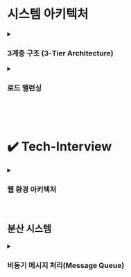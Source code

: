 # 시스템 아키텍처

<details>
    <summary><h3>3계층 구조 (3-Tier Architecture)</h3></summary>
    <ul>
        <li><strong>3계층 구조란?</strong></li>
        플랫폼을 세 가지 계층으로 나누어 논리적 또는 물리적으로 분리하여 구축 및 운영하는 아키텍처
        <br><br>
        예를 들어 웹 서비스를 운영할 때, 서버 한 대에 모든 기능을 통합하는 대신<br> 
        <strong>프레젠테이션 계층, 애플리케이션 계층, 데이터 계층</strong><br>
        으로 분리해 각각 독립적으로 관리한다.
        <br><br>
        3계층 외에도 2계층, 4계층 등 다양한 구조로 나눌 수 있으며, 이를 <strong>다층 구조(Multi-tier Architecture)</strong>라고 한다.
        <br><br>
        <li><strong>프레젠테이션 계층</strong></li>
        사용자와 직접 상호작용하는 계층. UI와 사용자 요청 전달 및 결과 표시<br>
        ex) React, HTML/CSS, Android 앱
        <li><strong>애플리케이션 계층</strong></li>
        비즈니스 로직 처리, 사용자 요청을 처리, DB와 연동
        ex) Python, Node.js, Java 서버
        <li><strong>데이터 계층</strong></li>
        데이터 저장, 조회, 수정 등의 기능을 담당<br>
        ex) MySQL, PostgreSQL, MongoDB

<br><br>

<li>
    <em>※ 추가) 2-tier, n-tier 구조와의 차이</em>
</li>

    </ul>

</details>

<details>
    <summary><h3>로드 밸런싱</h3></summary>
    <br>
    <h3>로드 밸런싱이란?</h3>
    <p>
        서버의 트래픽을 적절히 분산해 <strong>성능, 가용성, 안정성</strong>을 향상시키는 방법<br>
        단순히 서버를 늘리거나 튜닝하는 것만으로는 비용 최적화에 한계가 있기 때문에, 로드 밸런싱이 중요함!<br>
    </p>
    <br>
    <h3>계층에 따른 분류 (OSI 기준)</h3>
    <h4>🔹 L4 로드 밸런서 (전송 계층)</h4>
    <ul>
        <li>TCP/UDP 기반의 <strong>IP 주소 + 포트 번호</strong>로 트래픽을 분산</li>
        <li>속도가 빠르고 단순한 방식</li>
    </ul>
    <br>
    <h4>🔹 L7 로드 밸런서 (애플리케이션 계층)</h4>
    <ul>
        <li><strong>HTTP 헤더, URL, 쿠키, 세션</strong> 등의 정보를 기반으로 분산</li>
        <li>요청 내용을 분석하여 세밀하게 라우팅 가능</li>
        <li>복잡한 웹 애플리케이션에 적합</li>
    </ul>
    <br>
    <p>
        💡 대기업, 금융권은 비용보다 무중단 서비스, 보안, 성능을 더 중요하게 생각해서 고가의 하드웨어 로드 밸런서를 적극 활용함.
    </p>
    <br>
    <h3>부하 분산 알고리즘</h3>
    <h4>1. Round Robin (라운드 로빈)</h4>
    <ul>
        <li>서버에 순서대로 요청을 분산</li>
        <li>모든 서버의 성능이 같고, 요청의 처리량도 비슷할 때 잘 작동함.</li>
        <li><strong>한계:</strong>모든 요청이 동일한 처리량을 갖고 있지 않음.<br>
        단순히 순서대로 분산하면 무거운 요청이 몰린 서버는 과부하가 되고, 다른 서버는 한가해짐 (= 비효율적으로 자원 사용)<br>
        무거운 요청이 걸린 서버는 처리가 느려, 다음 요청도 밀리게 되고 사용자는 응답이 느려졌다고 느낌. </li><br>
    </ul>
    <h4>2. Weighted Round Robin (가중 라운드 로빈)</h4>
    <ul>
        <li>각 서버의 성능이 다를 때 성능 좋은 서버에 더 많은 요청 할당</li><br>
    </ul>
    <h4>3. Dynamic Weighted Round Robin (다이나믹 가중 라운드 로빈)</h4>
    <ul>
        <li>서버 응답 시간, 지연 시간 등을 기준으로 <strong>실시간 가중치 조정</strong></li><br>
    </ul>
    <h4>4. Least Connection (최소 연결 수 기반)</h4>
    <ul>
        <li>현재 연결된 클라이언트 수가 가장 적은 서버에 요청 분산</li>
        <li>요청 처리 시간이 다양한 환경에 효율적</li><br>
    </ul>
    <h4>5. Least Response Time (최소 응답 시간 기반)</h4>
    <ul>
        <li>응답 시간이 가장 빠른 서버로 요청을 분산</li><br>
    </ul>
    <h4>6. IP Hash (IP 해시 기반)</h4>
    <ul>
        <li>클라이언트 IP를 해싱해 항상 같은 서버로 요청을 보냄</li>
        <li>세션 유지를 위해 사용 (ex. 로그인 유지, 장바구니 등)</li>
        <li>세션 고정(sticky session)이 필요한 서비스에서 사용</li><br>
    </ul>
    <br><br>
    <h3>실무에서 자주 쓰이는 알고리즘</h3>
    <table border="1" cellpadding="5" cellspacing="0">
        <thead>
        <tr>
            <th>상황</th>
            <th>자주 쓰는 알고리즘</th>
        </tr>
        </thead>
        <tbody>
        <tr>
            <td>서버 성능/요청 무게가 비슷함</td>
            <td>Round Robin + Health Check</td>
        </tr>
        <tr>
            <td>요청 처리 시간이 다양함</td>
            <td>Least Connection</td>
        </tr>
        <tr>
            <td>서버 성능이 다름</td>
            <td>Weighted Round Robin</td>
        </tr>
        <tr>
            <td>응답 속도 기준</td>
            <td>Least Response Time</td>
        </tr>
        <tr>
            <td>세션 유지가 필요</td>
            <td>IP Hash</td>
        </tr>
        <tr>
            <td>API 경로에 따라 분기</td>
            <td>L7 Path 기반 분산</td>
        </tr>
        </tbody>
    </table>

</details>

<br><br>

# ✔️ Tech-Interview

<details>
    <summary><h3>웹 환경 아키텍처</h3></summary>
    <ul>
        <li>
            <p><strong>Q1. 다양한 클라이언트 디바이스(웹, 모바일, 태블릿)에서 서버를 호출할 때, 일반적인 3-Tier 환경에서 동작하는 전반적인 프로세스를 설명해주세요.</strong></p>
            <p>A. 
                사용자는 프레젠테이션 계층(웹 브라우저, 모바일 앱 등)을 통해 요청을 보냅니다. 이 요청은 애플리케이션 계층(Web 서버, API 서버 등)으로 전달되어 비즈니스 로직이 처리되고, 필요한 경우 데이터 계층(DB 서버)에서 데이터를 읽거나 저장합니다. <br>
                처리된 결과는 다시 애플리케이션 계층을 통해 프레젠테이션 계층으로 전달되어 사용자에게 응답됩니다.
                <br><br>
                + DNS, L7의 역할, LB 등의 역할 추가
                + 방화벽, CDN, DB의 리플리케이션 정도 설명 추가
            </p>
        </li>
        <br>
        <li>
        <p><strong>Q2. 그 중 특정 디바이스 혹은 메뉴의 트래픽이 월등히 높아 서버에 부하가 많이 걸릴 경우, 아키텍처를 어떻게 구성 또는 변경해야 할까요?</strong></p>
        <p>질문의 의도: 점진적인 구조적 개선을 고민해보았는지, 데이터 및 트래픽의 부하 분산에 대해서 알고 있는지 물어보기 위함</p>
        <p>A. 병목 지점을 파악해서 서버를 늘리거나 DB의 수행 속도를 개선해야 한다. 정도의 답변은 아쉬움.
        </p>
        </li>

    </ul>

</details>

<br>

## 분산 시스템

<details>
    <summary><h3>비동기 메시지 처리(Message Queue)</h3></summary>
    <blockquote>
        <strong>Q.</strong> 온라인 사이트에서 특정 상품의 구매 이력이 있는 회원에게 간단한 설문을 요청한 후, 제출하면 자동으로 1만원 상당의 스타벅스 기프티콘을 주는 이벤트를 한다고 가정한다. 
        하루 동안 진행되고 판매사와 계약 관계 등을 고려해 정시에 오픈 후 목표한 기프티콘이 소진되면 이벤트를 종료한다고 할 때 어떤 방식의 아키텍처를 고려해야 할까?
    </blockquote>
    <br>
    <p><strong>→ 당일 이벤트이기 때문에 몇 분 이내에 접속이 폭주할 것!</strong></p>
    <br>
    <h3>1. 트래픽 처리</h3>
    <strong>문제점</strong>
    <ul>
        <li>구매/설문 페이지에 급격한 접속 증가</li>
        <li>기프티콘 전송 로직의 병목 가능성</li>
        <li>회원 정보 조회 부하로 전체 로그인/회원가입까지 영향</li>
    </ul>
    <br>
    <strong>해결 방안</strong>
    <ol>
        <li><strong>비동기 처리 구조 도입</strong><br>
            - HTTP 200 응답만 빠르게 반환(응모 성공 메시지)<br>
            - 설문/응모 데이터는 MQ에 저장하고 별도 처리</li><br>
        <li><strong>이벤트 응답 전용 테이블 분리</strong><br>
            - 응모 데이터(회원 ID, 설문 결과, 응모 시간 등 이벤트 참여 데이터)만 저장해 DB I/O 최소화<br>
            (= 다른 테이블에는 접근하거나 영향을 주지 않도록)
        </li><br>
        <li><strong>트랜잭션 분리</strong><br>
            - MQ를 통해 회원 인증 / 재고 차감 / 기프티콘 전송을 분리 처리</li><br>
    </ol>
    <h3>2. 재고 관리</h3>
    <strong>문제점</strong>
    <ul>
        <li>RDB에서 UPDATE로 수량 차감 시 동시성 병목</li>
        <li>재고 수량 처리 중 데이터 정합성 오류 위험</li>
    </ul>
    <br>
    <strong>해결 방안</strong>
    <h4>Redis 기반 재고 관리</h4>
    <ul>
        <li><strong>레디스는 싱글 스레드 기반</strong>으로 여러 클라이언트 요청을 동시에 처리하지 않고, <strong>하나의 스레드로 순차적으로 처리</strong>한다.</li>
        <li>decr 같은 원자 연산 사용<br>
            (= 동시성 문제 없이 수량을 안전하게 줄이기 위해 사용하는 명령)</li>
        <li>Pub/Sub or 메시지 큐로 이벤트 브로드캐스팅 가능</li>
        <li>TTL 설정으로 이벤트 자동 종료 가능</li>
    </ul>
    <br>
    <ul>
        <li><strong>Redis는 인메모리 기반</strong>으로 <strong>데이터 유실 가능성</strong>이 있다.<br>이를 보완하려면 <strong>클러스터 구성, 백업 정책(AOF/RDB 설정), 디스크 저장 MQ 사용</strong>(RabbitMQ, Kafka는 자체적으로 디스크에 저장)</li>
        <br>
        <li><strong>총 재고 수/지급 수량은 RDBMS에 별도 기록</strong></li>
        <li>안전 재고 확보(ex: 총 100개 중 10개는 오차방지용)</li>
    </ul>
    <br>
    * 이벤트 브로드캐스팅: 시스템에서 어떤 이벤트가 발생했을 때, 여러 컴포넌트(또는 서비스)에게 동시에 그 이벤트를 알려주는 방식.<br>
    설문 제출 후 재고 수량 감소, 응모 DB 기록, 기프티콘 발송 작업이 동시에 필요할 때 <strong>"설문 제출 완료"라는 이벤트를 브로드캐스팅</strong>하면 각각의 처리 담당 서비스가 해당 이벤트를 구독하고 자기 역할을 수행할 수 있음.<br>
    <br><br>
    <h3>3. 메시지 큐(MQ) 도입 이유</h3>
    <p>MQ(Message Queue): 시스템끼리 데이터를 주고받을 때, 바로 처리하지 않고 중간에서 메시지를 안전하게 저장하고 전달해주는 중간 관리자</p>
    <br>
    <strong>구성 요소</strong><br>
    - Producer: 메시지를 보내는 쪽 (ex: 주문 생성 서비스)<br>
    - Queue(MQ): 메시지를 줄 세워 보관하는 공간<br>
    - Consumer: 메시지를 받아서 처리하는 쪽(ex: 결제 처리 서비스)<br>
    <br>
    <strong>왜 필요한가?</strong><br>
    1. 비동기 처리<br>
    Producer가 메시지를 보내고 기다리지 않고 다른 작업을 할 수 있음<br>
    <br>
    2. 시스템 간 결합도 낮춤<br>
    Producer와 Consumer가 직접 연결되지 않아도 됨<br>
    <br>
    3. 트래픽 폭주에 견딜 수 있음<br>
    Queue에 일단 쌓아두고, Consumer가 하나씩 처리<br>
    <br>
    * MQ가 없으면?<br>
    - 모든 처리를 API 서버가 동기적으로 처리 → 응답 지연 / 타임아웃 / 서버 다운<br>
    - 기프티콘 중복 지급 가능성이 높아짐<br>
    - 트래픽에 따라 DB나 외부 API 폭주로 실패할 가능성이 높아짐<br>
    <br>
    <br>
    <p><strong>전체 구조는 비동기 시스템이고, 그 안에서 분산 전송으로 성능을 높임.</strong></p>
    <br>
    <h3>MQ 처리 흐름 예시</h3>
    <ol>
        <li>Producer가 MQ에 메시지를 보냄 → 즉시 반환됨(비동기)</li>
        <li>MQ는 해당 메시지를 큐에 쌓음</li>
        <li>Consumer A, B, C 중 하나가 메시지를 꺼내 처리 → 동시에 여러 Consumer가 처리 (분산)</li>
    </ol>
    <br>
    <h3>설문 이벤트 처리 흐름 예시</h3>
    <ol>
        <li>클라이언트가 설문 제출</li>
        <li>응답 200 반환 + 메시지 큐에 응모 데이터 적재</li>
        <li>Consumer가 큐의 메시지를 꺼내 다음 작업 처리
        <ul>
            <li>Reids 재고 차감</li>
            <li>전화번호 조회(리플리케이션 DB 활용)</li>
            <li>기프티콘 발송(SMS/알림톡)</li>
        </ul>
        </li>
    </ol>
    <br>
    <h3>메시지 큐를 이용한 비동기 처리의 특징</h3>
    <ul>
        <li>비동기성: 클라이언트 응답과 백엔드 처리를 분리<br>(= 비동기 메시지를 사용해 다른 응용프로그램 사이에 데이터를 송수신)</li>
        <li>확장성: Consumer 인스턴스 수평 확장 가능<br>(= Consumer 인스턴스 여러 개 띄우기), 시스템을 기능 단위로 분리하고 독립적으로 확장할 수 있어, 모듈 구성과 유지보수가 용이함.</li>
        <li>신뢰성: 실패 시 재처리, 디스크 기반 저장</li>
        <li>관심사의 분리: 각 역할을 독립 모듈로 관리 가능</li>
        <li>트래픽 완화: 처리 속도와 관계없이 요청을 큐에 누적</li>
    </ul>
    <br>
    <br>
    <h2>🚨 비동기 메시지 처리 문제점</h2>
    <h3>1. 메시지 유실 위험</h3>
    <ul>
        <li>메시지가 큐에 들어가기 전에 서버가 죽으면 데이터 손실</li>
        <li>MQ 자체에 장애가 났을때, 영속성 설정이 없으면 메시지 사라질 수 있음</li>
    </ul>
    <br>
    <p><strong>해결 방법</strong></p>
    <ol>
        <li>Persistent 설정
        <ul>
            <li>메시지를 디스크에 저장(persistent) 하겠다고 설정</li>
        </ul>
        </li>
        <li>Acknowledgement(Ack)
        <ul>
            <li>Consumer가 메시지를 정상적으로 처리했다는 응답을 MQ에 보내야 메시지가 삭제됨</li>
            <li>Ack 응답이 없으면 MQ는 처리 안 되었다고 생각하고 다시 전송</li>
        </ul>
        </li>
        <li>디스크 저장 기반 MQ 사용
        <ul>
            <li>Redis 같은 인메모리 큐는 메시지를 메모리에만 저장하므로 유실 위험이 큼.</li>
            <li>Kafka, RabbitMQ는 메시지를 디스크에 저장하는 기능이 기본으로 있음</li>
            <li>=&gt; 장애가 나더라도 하드 디스크에 남아 있는 메시지를 다시 꺼내서 처리 가능</li>
        </ul>
        </li>
    </ol>
    <br>
    <h3>2. 중복 처리(Duplication)</h3>
    <ul>
        <li>메시지를 한 번 처리했는데, Consumer가 ack 응답을 못 보냈을 경우 → MQ는 다시 전송</li>
        <li>그 결과 같은 작업이 두 번 실행될 수 있음</li>
    </ul>
    <p><strong>해결 방법</strong></p>
    Idempotent 처리(중복을 허용하지 않는 로직) 설계<br>
    <ul></ul>
        <li>메시지마다 message_id 또는 uuid 부여</li>
        <li>DB나 Redis에 message_id 처리 여부 기록</li>
        <li>같은 ID가 이미 처리된 경우 무시</li>
    </ul>
    <br>
    <h3>3. 처리 순서 보장 어려움</h3>
    <ul>
        <li>MQ는 메시지를 빠르게 처리하기 위해 여러 Consumer에게 메시지를 분산 전송</li>
        <li>이때 네트워크 지연, 처리 속도 차이로 인해 메시지가 도착하거나 처리되는 순서가 달라질 수 있음</li>
    </ul>
    <p><strong>해결 방법</strong></p>
    <ol>
        <li>Kafka 파티션 단위 처리
        <ul>
            <li>메시지를 보낼 때 특정 기준으로(ex: user_id, order_id) 같은 파티션으로 보내도록 설정</li>
            <li>동일한 사용자, 주문 ID 별로 순서가 보장된 채 처리됨</li>
            <li>Kafka는 메시지를 토픽(topic) 안의 여러 파티션에 나눠 저장함.</li>
            <li>같은 파티션 안에서는 메시지 순서가 보장됨(FIFO)</li>
            <li>메시지 순서를 보장하고 싶은 기준(ex: 사용자, 주문 등) 단위로 컨트롤 가능</li>
        </ul>
        </li>
        <li>큐를 분리해서 순서 보장
        <ul>
            <li>순서가 중요한 작업과 그렇지 않은 작업을 나눠서 처리</li>
            <li>=&gt; 순서가 중요한 메시지만 따로 큐를 만들어서 순차 처리</li>
            <li>순서 보장 + 중요하지 않은 작업은 병렬로 빠르게 처리 가능</li>
            <li>또는 고객/주문 단위로 개별 큐를 운용</li>
        </ul>
        </li>
    </ol>
    <br>
    <h3>4. 오류 추적 및 디버깅 어려움</h3>
    <ul>
        <li>처리 흐름이 비동기 + 분산되어 있어 문제 발생 시 흐름 추적 어려움</li>
        <li>Producer(메시지를 만드는 쪽 ex: 사용자의 설문 응답을 MQ에 넣는 서버), MQ(메시지를 받아 저장하고 전달하는 중간 시스템), Consumer(메시지를 받아서 실제 처리 담당 ex: 재고 차감, 기프티콘 발송 등)가 각각 로그를 남기므로 디버깅 어려움</li>
    </ul>
    <p><strong>해결 방법</strong></p>
    <ol>
        <li>추적 ID(Correlation ID)
        <ul>
            <li>하나의 요청 흐름을 추적할 수 있도록 공통된 ID를 부여</li>
        </ul>
        </li>
        <li>분산 트레이싱 도구(Jaeger, Zipkin 등)
        <ul>
            <li>요청 흐름이 여러 시스템을 거칠 때, 그 경로를 시각적으로 추적할 수 있는 트레이싱 시스템</li>
        </ul>
        </li>
    </ol>
    <br>
    <h3>5. 복잡도 증가</h3>
    <ul>
        <li>큐 설정, 메시지 포맷, 에러 처리 로직 등 시스템이 복잡해짐</li>
        <li>운영자가 큐를 실수로 삭제하거나, 메세지의 구조를 Producer와 Consumer가 제대로 맞추지 않으면 문제가 생기고, 장애가 더 커질 수 있음</li>
    </ul>
    <p><strong>해결 방법</strong></p>
    <ul>
        <li>1. 표준화된 메시지 스키마 정의 및 검증(ex: JSON Schema, Avro 등)</li>
        <li>2. 큐 운영 모니터링 시스템 구축(ex: RabbitMQ UI, Kafka Manager, Grafana 등)</li>
    </ul>
    <br>
    <h3>6. 트랜잭션 일관성 어려움</h3>
    <ul>
        <li>DB 저장과 MQ 전송을 한 번에 묶는 분산 트랜잭션이 어려움</li>
        <li>둘 중 하나만 성공하면 데이터 정합성 깨짐</li>
    </ul>
    <p><strong>해결 방법: Outbox 패턴, 이중확인 로직, 보상 트랜잭션</strong></p>
    <br>
    <h4>1. Outbox 패턴</h4>
    DB에 메시지를 같이 저장하고, 나중에 큐로 전송하는 방식<br><br>
    <ul>
        <li>트랜잭션 안에서 응답 데이터 저장, Outbox 테이블에 메시지도 함께 저장</li>
        <li>별도 프로세스(이벤트 퍼블리셔)가 Outbox 테이블을 읽어서 MQ로 전송</li>
        <li>전송 완료된 메시지는 Outbox에서 삭제하거나 상태 변경</li>
        <br>
        <li>장점: DB 저장과 메시지 저장이 하나의 트랜잭션으로 묶임 → 정합성 보장 + 유실 방지</li>
    </ul>
    <br>
    <h4>2. 이중확인 로직</h4>
    DB 저장과 MQ 전송이 따로라면, 한 쪽이 실패했을 때 다시 확인해서 재처리<br><br>
    <ul>
        <li>DB 저장 성공 & MQ 전송 실패: 배치나 백그라운드 워커가 미전송 데이터 재전송</li>
        <li>DB 저장 실패 & MQ 전송 성공: 메시지에 포함된 ID로 DB 저장 여부 재확인 → 실패 시 롤백 또는 보상</li>
    </ul>
    <br>
    <h4>3. 보상 트랜잭션</h4>
    <ul>
        <li>한 쪽만 성공해서 정합성이 깨졌다면, 후속 작업으로 실패 이전 상태로 되돌리자</li>
        <li>ex) 상품 주문 메시지는 전송 되었지만 결제 실패 등의 이유로 DB 저장 실패 시, 이미 감소된 재고를 다시 복원</li>
    </ul>
    <br>
    <details>
    <summary><h3>AMQP (Advanced Message Queuing Protocol)</h3></summary>
    <p><strong>서로 다른 시스템 간 메시지를 주고받기 위한 메시징 프로토콜 표준</strong><br>
    HTTP가 웹 통신의 표준이라면, AMQP는 MQ 통신의 표준</p>
    <br>
    * 이름에 Advanced가 붙은 이유는?<br>
    기존에는 MQ 시스템이 회사마다 제각각이었는데,<br>
    AMQP는 누구나 사용할 수 있는 공개된 메시징 규칙을 만들고, 고급 기능까지 표준으로 정의했기 때문에<br>
    <br>
    <h3>AMQP의 특징</h3>
    <ol>
        <li><strong>브로커/클라이언트 간 일관된 동작</strong><br>
        메시지를 송신(Producer)하거나 수신(Consumer)하는 방식을 표준화<br>
        어떤 AMQP 브로커를 사용하든 동일한 방식으로 통신 가능<br>
        - 브로커: 메시지 큐 시스템 (ex: RabbitMQ, ActiveMQ)<br>
        - 클라이언트: AMQP를 사용하는 어플리케이션 또는 시스템<br><br>
        </li>
        <li><strong>네트워크 명령어 표준화</strong><br>
        메시지 송수신 시 사용하는 명령어와 데이터(패킷) 구조를 사전에 정의<br>
        브로커와 클라이언트 간의 정확한 메시지 해석 보장<br><br>
        </li>
        <li><strong>언어 독립성</strong><br>
        AMQP는 네트워크 프로토콜이므로 특정 언어에 종속되지 않음<br>
        어떤 언어로도 AMQP 클라이언트를 구현할 수 있고 호환성 확보<br>
        </li>
    </ol>
    <br>
    <h3>🐰 RabbitMQ가 가장 널리 사용되는 이유</h3>
    <strong>1. 가볍고 설치/운영이 쉽다.</strong><br>
    설치와 설정이 간단하고, 운영도 직관적이어서 초보자도 빠르게 사용할 수 있다.<br><br>
    <strong>2. 기능이 풍부하면서도 유연하다.</strong><br>
    다양한 Exchange 타입(Direct, Fanout, Topic, Headers)을 지원해 라우팅 유연성이 높다.<br>
    또한 메시지 우선순위, 지연 큐(Delay Queue), TTL, Dead Letter Queue 등 고급 기능도 제공한다.<br><br>
    <strong>3. 클러스터링과 플러그인 지원 (확장성과 실무 유연성)</strong><br>
    - 고가용성을 위한 클러스터 구성이 가능해 장애에 대비할 수 있다.<br>
    - Prometheus, MQTT, STOMP, Shovel 등 다양한 플러그인을 통해 모니터링, 외부 시스템 연동, 프로토콜 확장 등이 가능하다.<br><br>
    엄청난 처리량(= 단위 시간당 수십만~수백만 메시지 처리)이나 실시간 분석이 필요한 경우가 아니라,<br>
    서비스 간 메시지 전달, 알림, 이벤트 처리, 작업 분산이 목적이라면 RabbitMQ는 쉽고 빠르고 충분한 선택<br><br>
    ✔ 일반적인 서비스의 비동기 처리 (작업 분산, 알림, 이벤트 전달) → <strong>RabbitMQ</strong><br>
    ✔ 실시간 로그 수집, 이벤트 스트리밍, 대용량 분석 처리 → <strong>Kafka</strong><br>
    <br>
    <h3>AMQP 라우팅 모델 구성 요소</h3>
    <table border="1" cellspacing="0" cellpadding="5">
        <thead>
        <tr>
            <th>구성 요소</th>
            <th>설명</th>
        </tr>
        </thead>
        <tbody>
        <tr>
            <td><strong>Exchange</strong></td>
            <td>Publisher로부터 메시지를 받아 어떤 Queue로 보낼지 결정하는 라우터</td>
        </tr>
        <tr>
            <td><strong>Queue</strong></td>
            <td>실제 메시지를 저장하고 Consumer가 수신하는 메시지 저장소</td>
        </tr>
        <tr>
            <td><strong>Binding</strong></td>
            <td>Exchange와 Queue 사이의 연결 관계를 정의하는 라우팅 규칙</td>
        </tr>
        </tbody>
    </table>
    <p>※ 라우팅 키: 메시지를 보낼 때 Publisher가 메시지 헤더에 포함시켜 보내는 문자열<br>
    이 문자열을 기반으로 Exchange가 메시지를 어떤 Queue로 보낼지 판단함.<br>
    라우팅 키는 Exchange 타입에 따라 다르게 쓰임!<br><br>
    - Routing Key = 발신 주소<br>
    - Binding Key = 수신 조건</p>
    <br>
    <h3>AMQP의 Exchange 종류</h3>
    <table border="1" cellspacing="0" cellpadding="5">
        <thead>
        <tr>
            <th>종류</th>
            <th>설명</th>
            <th>라우팅 방식</th>
            <th>사용 예시</th>
        </tr>
        </thead>
        <tbody>
        <tr>
            <td><strong>Direct</strong></td>
            <td>Routing key가 정확히 일치하는 Queue로 전달</td>
            <td>routing key == binding key</td>
            <td>주문 상태 알림, 특정 사용자 메시지</td>
        </tr>
        <tr>
            <td><strong>Fanout</strong></td>
            <td>연결된 모든 Queue로 메시지를 전달 (브로드캐스트)</td>
            <td>Routing key 무시</td>
            <td>공지사항, 로그 브로드캐스트</td>
        </tr>
        <tr>
            <td><strong>Topic</strong></td>
            <td>패턴 기반 라우팅 ('.' 구분자 사용, * / # 와일드카드)</td>
            <td>유연한 다중 대상 매칭<br>
            하나의 Queue가 여러 그룹을 유연하게 수신 가능 (카테고리 단위로 받을 수 있음)</td>
            <td>뉴스 주제, 구독 기반 피드</td>
        </tr>
        <tr>
            <td><strong>Headers</strong></td>
            <td>메시지 헤더의 key-value 조건으로 라우팅
            </td>
            <td>복잡한 조건 기반<br>(라우팅 키로는 부족하고, 조건이 더 복잡할 때)</td>
            <td>메타데이터 기반 필터링 필요 시</td>
        </tr>
        </tbody>
    </table>
    </details>

</details>

